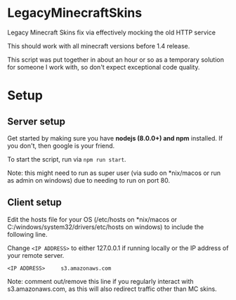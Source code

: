 # LegacyMinecraftSkins
Legacy Minecraft Skins fix via effectively mocking the old HTTP service

This should work with all minecraft versions before 1.4 release.

This script was put together in about an hour or so as a temporary solution for someone I work with, so don't expect exceptional code quality.

# Setup

## Server setup

Get started by making sure you have **nodejs (8.0.0+) and npm** installed.
If you don't, then google is your friend.

To start the script, run via `npm run start`. 

Note: this might need to run as super user (via sudo on *nix/macos or run as admin on windows) due to needing to run on port 80.

## Client setup
Edit the hosts file for your OS (/etc/hosts on *nix/macos or C:/windows/system32/drivers/etc/hosts on windows) to include the following line.

Change `<IP ADDRESS>` to either 127.0.0.1 if running locally or the IP address of your remote server.

`<IP ADDRESS>     s3.amazonaws.com`

Note: comment out/remove this line if you regularly interact with s3.amazonaws.com, as this will also redirect traffic other than MC skins.
